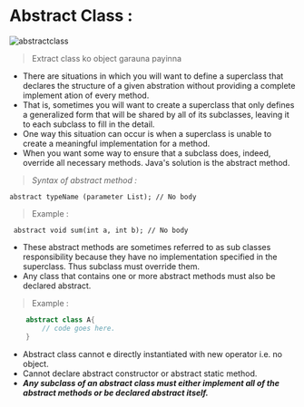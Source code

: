 # Abstract Class :
![abstractclass](https://user-images.githubusercontent.com/33601771/51620300-292f6380-1f5a-11e9-83b1-8ea763cfd4ce.jpg)

> Extract class ko object garauna payinna
- There are situations in which you will want to define a superclass that declares the structure of a given abstration without providing a complete implement ation of every method.
- That is, sometimes you will want to create a superclass that only defines a generalized form that will be shared by all of its subclasses, leaving it to each subclass to fill in the detail.
- One way this situation can occur is when a superclass is unable to create a meaningful implementation for a method.
- When you want some way to ensure that a subclass does, indeed, override all necessary methods. Java's solution is the abstract method.
  
 > *Syntax of abstract method :*

  ` abstract typeName (parameter List); // No body `
> Example :

   ` abstract void sum(int a, int b); // No body`
   
- These abstract methods are sometimes referred to as sub classes responsibility because they have no implementation specified in the superclass. Thus subclass must override them.
- Any class that contains one or more abstract methods must also be declared abstract.
> Example :
```java
    abstract class A{
        // code goes here.
    }
 ```
- Abstract class cannot e directly instantiated with new operator i.e. no object.
- Cannot declare abstract constructor or abstract static method.
- *__Any subclass of an abstract class must either implement all of the abstract methods or be declared abstract itself.__*

